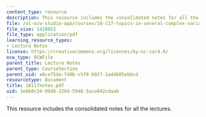 ```yaml
---
content_type: resource
description: This resource includes the consolidated notes for all the lectures.
file: /ol-ocw-studio-app/courses/18-117-topics-in-several-complex-variables-spring-2005/3e8b0c3499d6226959485ace042cdaab_18117notes.pdf
file_size: 1428652
file_type: application/pdf
learning_resource_types:
- Lecture Notes
license: https://creativecommons.org/licenses/by-nc-sa/4.0/
ocw_type: OCWFile
parent_title: Lecture Notes
parent_type: CourseSection
parent_uid: a8ce75da-f40b-c5f0-b927-1ad4605ebbcd
resourcetype: Document
title: 18117notes.pdf
uid: 3e8b0c34-99d6-2269-5948-5ace042cdaab
---
```

This resource includes the consolidated notes for all the lectures.